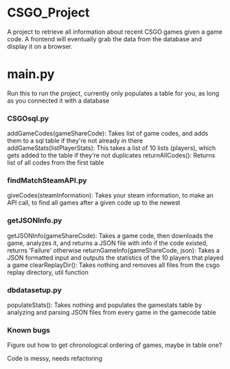 # CSGO_Project
A project to retrieve all information about recent CSGO games given a game code. A frontend will eventually grab the data from the database and display it on a browser.

# main.py
Run this to run the project, currently only populates a table for you, as long as you connected it with a database


### CSGOsql.py 
addGameCodes(gameShareCode): Takes list of game codes, and adds them to a sql table if they're not already in there
addGameStats(listPlayerStats): This takes a list of 10 lists (players), which gets added to the table if they're not duplicates
returnAllCodes(): Returns list of all codes from the first table

### findMatchSteamAPI.py
giveCodes(steamInformation): Takes your steam information, to make an API call, to find all games after a given code up to the newest

### getJSONInfo.py
getJSONInfo(gameShareCode): Takes a game code, then downloads the game, analyzes it, and returns a JSON file with info if the code existed, returns 'Failure' otherwise
returnGameInfo(gameShareCode, json): Takes a JSON formatted input and outputs the statistics of the 10 players that played a game
clearReplayDir(): Takes nothing and removes all files from the csgo replay directory, util function

### dbdatasetup.py
populateStats(): Takes nothing and populates the gamestats table by analyzing and parsing JSON files from every game in the gamecode table



### Known bugs
Figure out how to get chronological ordering of games, maybe in table one?

Code is messy, needs refactoring


